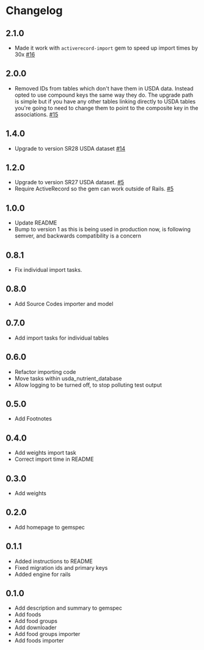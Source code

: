 # Changelog

## 2.1.0

- Made it work with `activerecord-import` gem to speed up import times by 30x
  [#16](https://github.com/mattbeedle/usda-nutrient-database/pull/16)

## 2.0.0

- Removed IDs from tables which don't have them in USDA data. Instead opted to
  use compound keys the same way they do. The upgrade path is simple but if you
  have any other tables linking directly to USDA tables you're going to need to
  change them to point to the composite key in the associations.
  [#15](https://github.com/mattbeedle/usda-nutrient-database/pull/15)

## 1.4.0

- Upgrade to version SR28 USDA dataset
  [#14](https://github.com/mattbeedle/usda-nutrient-database/pull/14)

## 1.2.0

- Upgrade to version SR27 USDA dataset.
  [#5](https://github.com/mattbeedle/usda-nutrient-database/pull/5)
- Require ActiveRecord so the gem can work outside of Rails.
  [#5](https://github.com/mattbeedle/usda-nutrient-database/pull/5)

## 1.0.0

- Update README
- Bump to version 1 as this is being used in production now, is following
  semver, and backwards compatibility is a concern

## 0.8.1

- Fix individual import tasks.

## 0.8.0

- Add Source Codes importer and model

## 0.7.0

- Add import tasks for individual tables

## 0.6.0

- Refactor importing code
- Move tasks within usda_nutrient_database
- Allow logging to be turned off, to stop polluting test output

## 0.5.0

- Add Footnotes

## 0.4.0

- Add weights import task
- Correct import time in README

## 0.3.0

- Add weights

## 0.2.0

- Add homepage to gemspec

## 0.1.1

- Added instructions to README
- Fixed migration ids and primary keys
- Added engine for rails


## 0.1.0

- Add description and summary to gemspec
- Add foods
- Add food groups
- Add downloader
- Add food groups importer
- Add foods importer